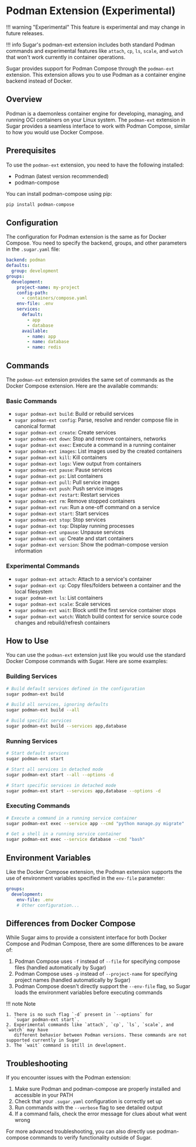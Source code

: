 # Podman Extension (Experimental)

!!! warning "Experimental" This feature is experimental and may change in future
releases.

!!! info Sugar's podman-ext extension includes both standard Podman commands and
experimental features like `attach`, `cp`, `ls`, `scale`, and `watch` that won't
work currently in container operations.

Sugar provides support for Podman Compose through the `podman-ext` extension.
This extension allows you to use Podman as a container engine backend instead of
Docker.

## Overview

Podman is a daemonless container engine for developing, managing, and running
OCI containers on your Linux system. The `podman-ext` extension in Sugar
provides a seamless interface to work with Podman Compose, similar to how you
would use Docker Compose.

## Prerequisites

To use the `podman-ext` extension, you need to have the following installed:

- Podman (latest version recommended)
- podman-compose

You can install podman-compose using pip:

```bash
pip install podman-compose
```

## Configuration

The configuration for Podman extension is the same as for Docker Compose. You
need to specify the backend, groups, and other parameters in the `.sugar.yaml`
file:

```yaml
backend: podman
defaults:
  group: development
groups:
  development:
    project-name: my-project
    config-path:
      - containers/compose.yaml
    env-file: .env
    services:
      default:
        - app
        - database
      available:
        - name: app
        - name: database
        - name: redis
```

## Commands

The `podman-ext` extension provides the same set of commands as the Docker
Compose extension. Here are the available commands:

### Basic Commands

- `sugar podman-ext build`: Build or rebuild services
- `sugar podman-ext config`: Parse, resolve and render compose file in canonical
  format
- `sugar podman-ext create`: Create services
- `sugar podman-ext down`: Stop and remove containers, networks
- `sugar podman-ext exec`: Execute a command in a running container
- `sugar podman-ext images`: List images used by the created containers
- `sugar podman-ext kill`: Kill containers
- `sugar podman-ext logs`: View output from containers
- `sugar podman-ext pause`: Pause services
- `sugar podman-ext ps`: List containers
- `sugar podman-ext pull`: Pull service images
- `sugar podman-ext push`: Push service images
- `sugar podman-ext restart`: Restart services
- `sugar podman-ext rm`: Remove stopped containers
- `sugar podman-ext run`: Run a one-off command on a service
- `sugar podman-ext start`: Start services
- `sugar podman-ext stop`: Stop services
- `sugar podman-ext top`: Display running processes
- `sugar podman-ext unpause`: Unpause services
- `sugar podman-ext up`: Create and start containers
- `sugar podman-ext version`: Show the podman-compose version information

### Experimental Commands

- `sugar podman-ext attach`: Attach to a service's container
- `sugar podman-ext cp`: Copy files/folders between a container and the local
  filesystem
- `sugar podman-ext ls`: List containers
- `sugar podman-ext scale`: Scale services
- `sugar podman-ext wait`: Block until the first service container stops
- `sugar podman-ext watch`: Watch build context for service source code changes
  and rebuild/refresh containers

## How to Use

You can use the `podman-ext` extension just like you would use the standard
Docker Compose commands with Sugar. Here are some examples:

### Building Services

```bash
# Build default services defined in the configuration
sugar podman-ext build

# Build all services, ignoring defaults
sugar podman-ext build --all

# Build specific services
sugar podman-ext build --services app,database
```

### Running Services

```bash
# Start default services
sugar podman-ext start

# Start all services in detached mode
sugar podman-ext start --all --options -d

# Start specific services in detached mode
sugar podman-ext start --services app,database --options -d
```

### Executing Commands

```bash
# Execute a command in a running service container
sugar podman-ext exec --service app --cmd "python manage.py migrate"

# Get a shell in a running service container
sugar podman-ext exec --service database --cmd "bash"
```

## Environment Variables

Like the Docker Compose extension, the Podman extension supports the use of
environment variables specified in the `env-file` parameter:

```yaml
groups:
  development:
    env-file: .env
    # Other configuration...
```

## Differences from Docker Compose

While Sugar aims to provide a consistent interface for both Docker Compose and
Podman Compose, there are some differences to be aware of:

1. Podman Compose uses `-f` instead of `--file` for specifying compose files
   (handled automatically by Sugar)
2. Podman Compose uses `-p` instead of `--project-name` for specifying project
   names (handled automatically by Sugar)
3. Podman Compose doesn't directly support the `--env-file` flag, so Sugar loads
   the environment variables before executing commands

!!! note Note

    1. There is no such flag `-d` present in `--options` for
       `sugar podman-ext start`.
    2. Experimental commands like `attach`, `cp`, `ls`, `scale`, and `watch` may have
       different behavior between Podman versions. These commands are not supported currently in Sugar
    3. The `wait` command is still in development.

## Troubleshooting

If you encounter issues with the Podman extension:

1. Make sure Podman and podman-compose are properly installed and accessible in
   your PATH
2. Check that your `.sugar.yaml` configuration is correctly set up
3. Run commands with the `--verbose` flag to see detailed output
4. If a command fails, check the error message for clues about what went wrong

For more advanced troubleshooting, you can also directly use podman-compose
commands to verify functionality outside of Sugar.
